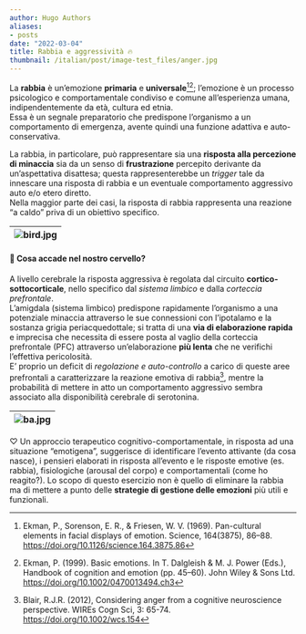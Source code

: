 ```yaml
---
author: Hugo Authors
aliases:
- posts
date: "2022-03-04"
title: Rabbia e aggressività 🔥
thumbnail: /italian/post/image-test_files/anger.jpg
---
```


La **rabbia** è un’emozione **primaria** e **universale**[^1][^2]; l’emozione è un processo psicologico e comportamentale condiviso e comune all’esperienza umana, indipendentemente da età, cultura ed etnia.    
Essa è un segnale preparatorio che predispone l’organismo a un comportamento di emergenza, avente quindi una funzione adattiva e auto-conservativa.

La rabbia, in particolare, può rappresentare sia una  **risposta alla percezione di minaccia** sia da un senso di **frustrazione** percepito derivante da un’aspettativa disattesa; questa rappresenterebbe un *trigger* tale da innescare una risposta di rabbia e un eventuale comportamento aggressivo auto e/o etero diretto.  
Nella maggior parte dei casi, la risposta di rabbia rappresenta una reazione “a caldo” priva di un obiettivo specifico.

| ![bird.jpg](/italian/post/image-test_files/angry_bird.jpg) | 
|:--:| 

<h4><bold>🧠 Cosa accade nel nostro cervello?</h4></bold>

A livello cerebrale la risposta aggressiva è regolata dal circuito **cortico-sottocorticale**, nello specifico dal *sistema limbico* e dalla *corteccia prefrontale*.   
L’amigdala (sistema limbico) predispone rapidamente l’organismo a una potenziale minaccia attraverso le sue connessioni con l’ipotalamo e la sostanza grigia periacquedottale; si tratta di una **via di elaborazione rapida** e imprecisa che necessita di essere posta al vaglio della corteccia prefrontale (PFC) attraverso un’elaborazione **più lenta** che ne verifichi l’effettiva pericolosità.  
E’ proprio un deficit di *regolazione e auto-controllo* a carico di queste aree prefrontali a caratterizzare la reazione emotiva di rabbia[^3], mentre la probabilità di mettere in atto un comportamento aggressivo sembra associato alla disponibilità cerebrale di serotonina.

| ![ba.jpg](/italian/post/image-test_files/brain_anger.jpg) | 
|:--:| 

♡ Un approccio terapeutico cognitivo-comportamentale, in risposta ad una situazione “emotigena”, suggerisce di identificare l’evento attivante (da cosa nasce), i pensieri elaborati in risposta all’evento e le risposte emotive (es. rabbia), fisiologiche (arousal del corpo) e comportamentali (come ho reagito?). 
Lo scopo di questo esercizio non è quello di eliminare la rabbia ma di mettere a punto delle **strategie di gestione delle emozioni** più utili e funzionali.

[^1]:Ekman, P., Sorenson, E. R., & Friesen, W. V. (1969). Pan-cultural elements in facial displays of emotion. Science, 164(3875), 86–88. https://doi.org/10.1126/science.164.3875.86

[^2]:Ekman, P. (1999). Basic emotions. In T. Dalgleish & M. J. Power (Eds.), Handbook of cognition and emotion (pp. 45–60). John Wiley & Sons Ltd. https://doi.org/10.1002/0470013494.ch3

[^3]:Blair, R.J.R. (2012), Considering anger from a cognitive neuroscience perspective. WIREs Cogn Sci, 3: 65-74. https://doi.org/10.1002/wcs.154